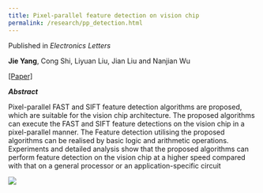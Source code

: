 ```yaml
---
title: Pixel-parallel feature detection on vision chip
permalink: /research/pp_detection.html
---
```

Published in *Electronics Letters*

**Jie Yang**, Cong Shi, Liyuan Liu, Jian Liu and Nanjian Wu

[[Paper]](https://jieyang1987.github.io/files/el20142.pdf)

***Abstract***

Pixel-parallel FAST and SIFT feature detection algorithms are proposed,
which are suitable for the vision chip architecture. The proposed algorithms
can execute the FAST and SIFT feature detections on the vision
chip in a pixel-parallel manner. The Feature detection utilising the proposed
algorithms can be realised by basic logic and arithmetic operations.
Experiments and detailed analysis show that the proposed algorithms can
perform feature detection on the vision chip at a higher speed compared
with that on a general processor or an application-specific circuit

![](https://jieyang1987.github.io/files/pp_detection.png)
